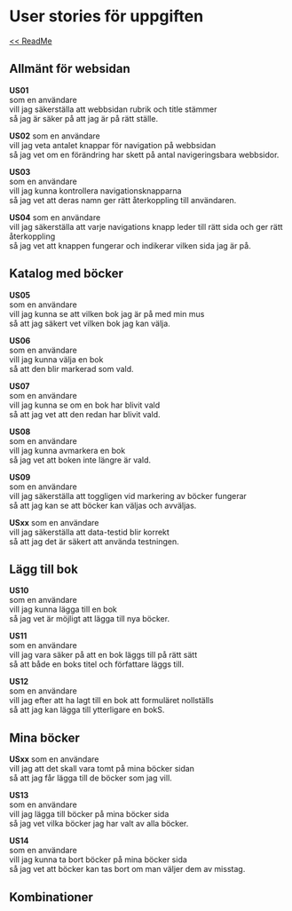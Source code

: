 # User stories för uppgiften

[<< ReadMe](/README.md)

## Allmänt för websidan

**US01**  
som en användare  
vill jag säkerställa att webbsidan rubrik och title stämmer  
så jag är säker på att jag är på rätt ställe.

**US02**
som en användare  
vill jag veta antalet knappar för navigation på webbsidan  
så jag vet om en förändring har skett på antal navigeringsbara webbsidor.

**US03**  
som en användare  
vill jag kunna kontrollera navigationsknapparna  
så jag vet att deras namn ger rätt återkoppling till användaren.

**US04**
som en användare  
vill jag säkerställa att varje navigations knapp leder till rätt sida och ger rätt återkoppling  
så jag vet att knappen fungerar och indikerar vilken sida jag är på.

## Katalog med böcker

**US05**  
som en användare  
vill jag kunna se att vilken bok jag är på med min mus  
så att jag säkert vet vilken bok jag kan välja.

**US06**  
som en användare  
vill jag kunna välja en bok  
så att den blir markerad som vald.

**US07**  
som en användare  
vill jag kunna se om en bok har blivit vald  
så att jag vet att den redan har blivit vald.

**US08**  
som en användare  
vill jag kunna avmarkera en bok  
så jag vet att boken inte längre är vald.

**US09**  
som en användare  
vill jag säkerställa att toggligen vid markering av böcker fungerar  
så att jag kan se att böcker kan väljas och avväljas.

**USxx**
som en användare  
vill jag säkerställa att data-testid blir korrekt  
så att jag det är säkert att använda testningen.

## Lägg till bok

**US10**  
som en användare  
vill jag kunna lägga till en bok  
så jag vet är möjligt att lägga till nya böcker.

**US11**  
som en användare  
vill jag vara säker på att en bok läggs till på rätt sätt  
så att både en boks titel och författare läggs till.

**US12**  
som en användare  
vill jag efter att ha lagt till en bok att formuläret nollställs  
så att jag kan lägga till ytterligare en bokS.

## Mina böcker

**USxx**
som en användare  
vill jag att det skall vara tomt på mina böcker sidan  
så att jag får lägga till de böcker som jag vill.

**US13**  
som en användare  
vill jag lägga till böcker på mina böcker sida  
så jag vet vilka böcker jag har valt av alla böcker.

**US14**  
som en användare  
vill jag kunna ta bort böcker på mina böcker sida  
så jag vet att böcker kan tas bort om man väljer dem av misstag.

## Kombinationer
